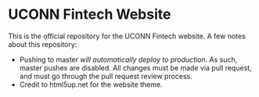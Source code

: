 # UCONN Fintech Website

This is the official repository for the UCONN Fintech website.  A few notes about this repository:

- Pushing to master *will automatically deploy to production*.  As such, master pushes are disabled.  All changes must be made via pull request, and must go through the pull request review process.
- Credit to html5up.net for the website theme.

